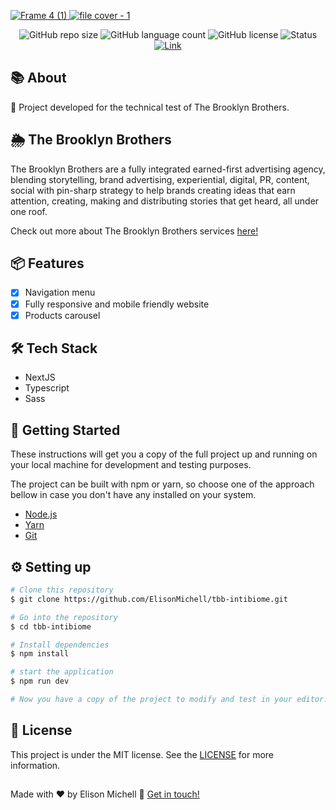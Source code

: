 <a href="https://tbb-intibiome-elisonmichell.vercel.app">

  ![Frame 4 (1)](https://user-images.githubusercontent.com/97061419/215351906-fb3df697-6dc9-4a8e-95d1-5729bf22d54e.png)
  ![file cover - 1](https://user-images.githubusercontent.com/97061419/215351911-b06595db-9dea-4fa6-bdb9-455ad07e99e6.png)
</a>

<div align="center">
  <img alt="GitHub repo size" src="https://img.shields.io/github/repo-size/ElisonMichell/tbb-intibiome?color=389CD6&style=for-the-badge" />
  <img alt="GitHub language count" src="https://img.shields.io/github/languages/count/ElisonMichell/tbb-intibiome?color=389CD6&style=for-the-badge" />
  <img alt="GitHub license" src="https://img.shields.io/github/license/ElisonMichell/tbb-intibiome?color=389CD6&style=for-the-badge" />
  <img alt="Status" src="https://img.shields.io/static/v1?label=Status&message=Complete&color=EE6381&style=for-the-badge" />
  <a href="https://tbb-intibiome-elisonmichell.vercel.app">
    <img alt="Link" src="https://img.shields.io/static/v1?label=Access Page&message=Link&color=309D5F&style=for-the-badge" />
  </a>
</div>

## 📚 About

<p> 📌 Project developed for the technical test of The Brooklyn Brothers. </p>

## 🌦 The Brooklyn Brothers

  The Brooklyn Brothers are a fully integrated earned-first advertising agency, 
  blending storytelling, brand advertising, experiential, digital, PR, content, social 
  with pin-sharp strategy to help brands creating ideas that earn attention, 
  creating, making and distributing stories that get heard, all under one roof.

  
  Check out more about The Brooklyn Brothers services <a href="https://www.thebrooklynbrothers.com">here!</a>

## 📦 Features

- [x] Navigation menu
- [x] Fully responsive and mobile friendly website
- [x] Products carousel

## 🛠 Tech Stack

- NextJS
- Typescript
- Sass

## 🚀 Getting Started

<p>These instructions will get you a copy of the full project up and running on your local machine for development and testing purposes.</p>
<p>The project can be built with npm or yarn, so choose one of the approach bellow in case you don't have any installed on your system.</p>

- <a href="https://nodejs.org/en/download/">Node.js</a>
- <a href="https://classic.yarnpkg.com/lang/en/docs/install/#windows-stable">Yarn</a>
- <a href="https://git-scm.com/downloads">Git</a>

## ⚙️ Setting up

```bash
# Clone this repository
$ git clone https://github.com/ElisonMichell/tbb-intibiome.git

# Go into the repository
$ cd tbb-intibiome

# Install dependencies
$ npm install

# start the application
$ npm run dev

# Now you have a copy of the project to modify and test in your editor.
```

## 📝 License

This project is under the MIT license. See the <a href="https://github.com/ElisonMichell/pokemon-universe/blob/pokedex-develop-branch/LICENSE">LICENSE</a> for more information.

##

Made with ♥ by Elison Michell 👋 <a href="https://www.linkedin.com/in/dev-elison-michell/">Get in touch!</a>
